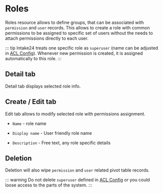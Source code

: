 # Roles

Roles resource allows to define groups, that can be associated with `permission` and `user` records. This allows to create a role with common permissions to be assigned to specific set of users without the needs to attach permissions directly to each user.

::: tip
Intake24 treats one specific role as `superuser` (name can be adjusted in [ACL Config](/config/api/acl)). Whenever new permission is created, it is assigned automatically to this role.
:::

## Detail tab

Detail tab displays selected role info.

## Create / Edit tab

Edit tab allows to modify selected role with permissions assignment.

- `Name` - role name

- `Display name` - User friendly role name

- `Description` - Free text, any role specific details

## Deletion

Deletion will also wipe `permission` and `user` related pivot table records.

::: warning
Do not delete `superuser` defined in [ACL Config](/config/api/acl) or you could loose access to the parts of the system.
:::
